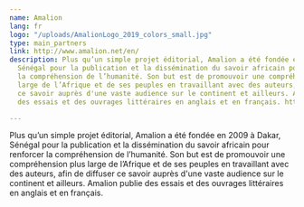 ```yaml
---
name: Amalion
lang: fr
logo: "/uploads/AmalionLogo_2019_colors_small.jpg"
type: main_partners
link: http://www.amalion.net/en/
description: Plus qu’un simple projet éditorial, Amalion a été fondée en 2009 à Dakar,
  Sénégal pour la publication et la dissémination du savoir africain pour renforcer
  la compréhension de l’humanité. Son but est de promouvoir une compréhension plus
  large de l’Afrique et de ses peuples en travaillant avec des auteurs, afin de diffuser
  ce savoir auprès d'une vaste audience sur le continent et ailleurs. Amalion publie
  des essais et des ouvrages littéraires en anglais et en français. http://www.amalion.net

---
```

Plus qu’un simple projet éditorial, Amalion a été fondée en 2009 à Dakar, Sénégal pour la publication et la dissémination du savoir africain pour renforcer la compréhension de l’humanité. Son but est de promouvoir une compréhension plus large de l’Afrique et de ses peuples en travaillant avec des auteurs, afin de diffuser ce savoir auprès d'une vaste audience sur le continent et ailleurs. Amalion publie des essais et des ouvrages littéraires en anglais et en français.